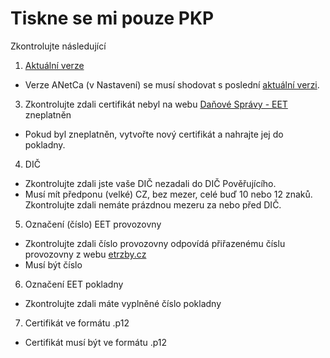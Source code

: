 # Tiskne se mi pouze PKP

Zkontrolujte následující

1) [Aktuální verze](https://lilka.arrowsys.cz/versions.html)
* Verze ANetCa (v Nastavení) se musí shodovat s poslední [aktuální verzi](https://anetca.arrowsys.cz/versions/versions.html).

3) Zkontrolujte zdali certifikát nebyl na webu [Daňové Správy - EET](http://www.etrzby.cz/) zneplatněn
* Pokud byl zneplatněn, vytvořte nový certifikát a nahrajte jej do pokladny.

4) DIČ 
* Zkontrolujte zdali jste vaše DIČ nezadali do DIČ Pověřujícího. 
* Musí mít předponu (velké) CZ, bez mezer, celé buď 10 nebo 12 znaků. Zkontrolujte zdali nemáte prázdnou mezeru za nebo před DIČ.

5) Označení (číslo) EET provozovny
* Zkontrolujte zdali číslo provozovny odpovídá přiřazenému číslu provozovny z webu [etrzby.cz](http://www.etrzby.cz/)
* Musí být číslo

6) Označení EET pokladny
* Zkontrolujte zdali máte vyplněné číslo pokladny

7) Certifikát ve formátu .p12
* Certifikát musí být ve formátu .p12